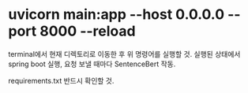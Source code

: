 
# uvicorn main:app --host 0.0.0.0 --port 8000 --reload

terminal에서 현재 디렉토리로 이동한 후 위 명령어를 실행할 것.
실행된 상태에서 spring boot 실행, 요청 보낼 때마다 SentenceBert 작동.

requirements.txt 반드시 확인할 것.